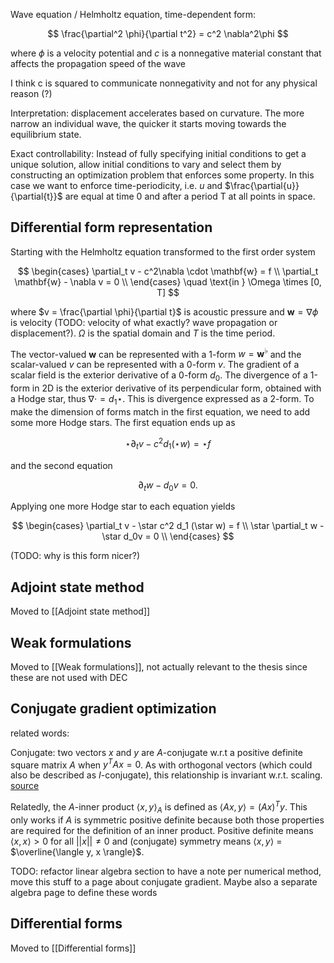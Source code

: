 Wave equation / Helmholtz equation, time-dependent form:

$$
\frac{\partial^2 \phi}{\partial t^2} = c^2 \nabla^2\phi
$$

where $\phi$ is a velocity potential and $c$ is a nonnegative material constant
that affects the propagation speed of the wave

I think c is squared to communicate nonnegativity
and not for any physical reason (?)

Interpretation: displacement accelerates based on curvature.
The more narrow an individual wave, the quicker it starts moving towards
the equilibrium state.


Exact controllability: Instead of fully specifying initial conditions
to get a unique solution, allow initial conditions to vary and select them
by constructing an optimization problem that enforces some property.
In this case we want to enforce time-periodicity, i.e.
$u$ and $\frac{\partial{u}}{\partial{t}}$ are equal at time 0 and after a period T at all points in space.

## Differential form representation

Starting with the Helmholtz equation transformed to the
first order system

$$
\begin{cases}
\partial_t v - c^2\nabla \cdot \mathbf{w} = f \\
\partial_t \mathbf{w} - \nabla v = 0 \\
\end{cases} \quad \text{in } \Omega \times [0, T]
$$

where $v = \frac{\partial \phi}{\partial t}$ is acoustic pressure and $\mathbf{w} = \nabla \phi$ is velocity
(TODO: velocity of what exactly? wave propagation or displacement?).
$\Omega$ is the spatial domain and $T$ is the time period.

The vector-valued $\mathbf{w}$ can be represented with a 1-form $w = \mathbf{w}^{\flat}$
and the scalar-valued $v$ can be represented with a 0-form $v$.
The gradient of a scalar field is the exterior derivative of a 0-form $d_0$.
The divergence of a 1-form in 2D is the exterior derivative of its
perpendicular form, obtained with a Hodge star, thus $\nabla \cdot = d_1 \star$.
This is divergence expressed as a 2-form. To make the dimension of
forms match in the first equation, we need to add some more Hodge stars.
The first equation ends up as

$$
\star \partial_t v - c^2 d_1 (\star w) = \star f
$$

and the second equation

$$
\partial_t w - d_0 v = 0.
$$

Applying one more Hodge star to each equation yields

$$
\begin{cases}
\partial_t v - \star c^2 d_1 (\star w) = f \\
\star \partial_t w - \star d_0v = 0 \\
\end{cases}
$$

(TODO: why is this form nicer?)

## Adjoint state method

Moved to [[Adjoint state method]]

## Weak formulations

Moved to [[Weak formulations]], not actually relevant to the thesis
since these are not used with DEC

## Conjugate gradient optimization
related words:

Conjugate: two vectors $x$ and $y$ are $A$-conjugate w.r.t a positive definite
square matrix $A$ when $y^TAx = 0$. As with orthogonal vectors (which could also
be described as $I$-conjugate), this relationship is invariant w.r.t. scaling.
[source](https://math.stackexchange.com/questions/523810/conjugate-vectors)

Relatedly, the $A$-inner product $\langle x, y \rangle_A$ is defined as $\langle Ax, y \rangle = (Ax)^Ty$.
This only works if $A$ is symmetric positive definite because both those properties
are required for the definition of an inner product.
Positive definite means $\langle x, x \rangle > 0$ for all $||x|| \neq 0$
and (conjugate) symmetry means $\langle x, y \rangle$ = $\overline{\langle y, x \rangle}$.

TODO: refactor linear algebra section to have a note per numerical
method, move this stuff to a page about conjugate gradient.
Maybe also a separate algebra page to define these words

## Differential forms

Moved to [[Differential forms]]
